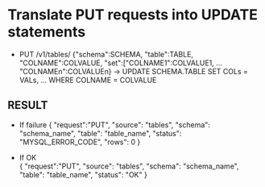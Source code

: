# Translate PUT requests into UPDATE statements
* PUT /v1/tables/ {"schema":SCHEMA, "table":TABLE, "COLNAME":COLVALUE, "set":["COLNAME1":COLVALUE1, ... "COLNAMEn":COLVALUEn}  → UPDATE SCHEMA.TABLE SET COLs = VALs, ... WHERE COLNAME = COLVALUE

## RESULT  
* If failure
{
  "request":"PUT",
  "source": "tables",
  "schema": "schema_name",
  "table": "table_name",
  "status": "MYSQL_ERROR_CODE",
  "rows": 0
} 

* If OK  
{
  "request":"PUT",
  "source": "tables",
  "schema": "schema_name",
  "table": "table_name",
  "status": "OK"
}
